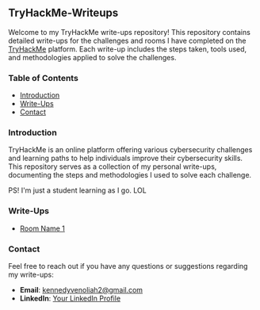## TryHackMe-Writeups

Welcome to my TryHackMe write-ups repository! This repository contains detailed write-ups for the challenges and rooms I have completed on the [TryHackMe](https://tryhackme.com) platform. Each write-up includes the steps taken, tools used, and methodologies applied to solve the challenges.

### Table of Contents

- [Introduction](#introduction)
- [Write-Ups](#write-ups)
- [Contact](#contact)

### Introduction

TryHackMe is an online platform offering various cybersecurity challenges and learning paths to help individuals improve their cybersecurity skills. This repository serves as a collection of my personal write-ups, documenting the steps and methodologies I used to solve each challenge.

PS! I'm just a student learning as I go. LOL

### Write-Ups

- [Room Name 1]()



### Contact

Feel free to reach out if you have any questions or suggestions regarding my write-ups:

- **Email**: kennedyvenoliah2@gmail.com
- **LinkedIn**: [Your LinkedIn Profile](https://www.linkedin.com/in/venoliah-kennedy-676384233/)
